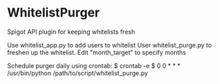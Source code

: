 # WhitelistPurger

Spigot API plugin for keeping whitelists fresh

Use whitelist_app.py to add users to whitelist
User whitelist_purge.py to freshen up the whitelist. Edit "month_target" to specify months

Schedule purger daily using crontab:
$ crontab -e
$ 0 0 * * * /usr/bin/python /path/to/script/whitelist_purge.py
